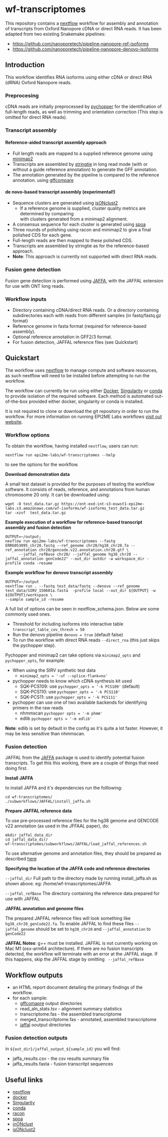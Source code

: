 # wf-transcriptomes

This repository contains a [nextflow](https://www.nextflow.io/) workflow
for assembly and annotation of transcripts from Oxford Nanopore cDNA or direct RNA reads.
It has been adapted from two existing Snakemake pipelines:
* https://github.com/nanoporetech/pipeline-nanopore-ref-isoforms
* https://github.com/nanoporetech/pipeline-nanopore-denovo-isoforms

## Introduction

This workflow identifies RNA isoforms using either cDNA or direct RNA (dRNA) 
Oxford Nanopore reads.

### Preprocesing
cDNA reads are initially preprocessed by [pychopper](https://github.com/epi2me-labs/pychopper) 
for the identification of full-length reads, as well as trimming and orientation correction (This step is omitted for 
 direct RNA reads).


### Transcript assembly

#### Reference-aided transcript assembly approach
* Full length reads are mapped to a supplied reference genome using [minimap2](https://github.com/lh3/minimap2)
* Transcripts are assembled by [stringtie](http://ccb.jhu.edu/software/stringtie) 
in long read mode (with or without a guide reference annotation) to generate the GFF annotation.
* The annotation generated by the pipeline is compared to the reference annotation. 
using [gffcompare](http://ccb.jhu.edu/software/stringtie/gffcompare.shtml)

#### de novo-based transcript assembly (experimental!)
* Sequence clusters are generated using [isONclust2](https://github.com/nanoporetech/isONclust2)
  * If a reference genome is supplied, cluster quality metrics are determined by comparing    
  with clusters generated from a minimap2 alignment.
* A consensus sequence for each cluster is generated using [spoa](https://github.com/rvaser/spoa)
* Three rounds of polishing using racon and minimap2 to give a final polished CDS for each gene.
* Full-length reads are then mapped to these polished CDS.
* Transcripts are assembled by stringtie as for the reference-based approach.
* __Note__: This approach is currently not supported with direct RNA reads.

### Fusion gene detection
Fusion gene detection is performed using [JAFFA](https://github.com/Oshlack/JAFFA), with the JAFFAL extension for use 
with ONT long reads. 

### Workflow inputs
- Directory containing cDNA/direct RNA reads. Or a directory containing subdirectories each with reads from different samples
  (in fastq/fastq.gz format)
- Reference genome in fasta format (required for reference-based assembly).
- Optional reference annotation in GFF2/3 format.
- For fusion detection, JAFFAL reference files (see Quickstart) 
## Quickstart

The workflow uses [nextflow](https://www.nextflow.io/) to manage compute and 
software resources, as such nextflow will need to be installed before attempting
to run the workflow.

The workflow can currently be run using either
[Docker](https://www.docker.com/products/docker-desktop),
[Singularity](https://sylabs.io/singularity/) or
[conda](https://docs.conda.io/en/latest/miniconda.html) to provide isolation of
the required software. Each method is automated out-of-the-box provided
either docker, singularity or conda is installed.

It is not required to clone or download the git repository in order to run the workflow.
For more information on running EPI2ME Labs workflows [visit out website](https://labs.epi2me.io/wfindex).


### Workflow options

To obtain the workflow, having installed `nextflow`, users can run:

```
nextflow run epi2me-labs/wf-transcriptomes --help
```

to see the options for the workflow.

**Download demonstration data**

A small test dataset is provided for the purposes of testing the workflow software. It consists of reads, reference,
and annotations from human chromosome 20 only.
It can be downloaded using:
```shell
wget -O test_data.tar.gz https://ont-exd-int-s3-euwst1-epi2me-labs.s3.amazonaws.com/wf-isoforms/wf-isoforms_test_data.tar.gz 
tar -xzvf  test_data.tar.gz
```

**Example execution of a workflow for reference-based transcript assembly and fusion detection**
```
OUTPUT=~/output;
nexflow run epi2me-labs/wf-transcriptomes --fastq ERR6053095_chr20.fastq --ref_genome chr20/hg38_chr20.fa --ref_annotation chr20/gencode.v22.annotation.chr20.gtf \
      --jaffal_refBase chr20/ --jaffal_genome hg38_chr20 --jaffal_annotation genCode22" --out_dir outdir -w workspace_dir -profile conda -resume
```

**Example workflow for denovo transcript assembly**
```
OUTPUT=~/output
nextflow run . --fastq test_data/fastq --denovo --ref_genome test_data/SIRV_150601a.fasta  -profile local --out_dir ${OUTPUT} -w ${OUTPUT}/workspace \
--sample sample_id -resume
```
A full list of options can be seen in nextflow_schema.json. Below are some commonly used ones.

- Threshold for including isoforms into interactive table `transcript_table_cov_thresh = 50`
- Run the denovo pipeline `denovo = true` (default false)
- To run the workflow with direct RNA reads `--direct_rna` (this just skips the pychopper step).


Pychopper and minimap2 can take options via `minimap2_opts` and `pychopper_opts`, for example:


- When using the SIRV synthetic test data  
  - `minimap2_opts = '-uf --splice-flank=no'`
- pychopper needs to know which cDNA synthesis kit used
  - SQK-PCS109: use `pychopper_opts = '-k PCS109'` (default)
  - SQK-PCS110: use `pychopper_opts = '-k PCS110'`
  - SQK-PCS11:  use `pychopper_opts = '-k PCS111'`
- pychopper can use one of two available backends for identifying primers in the raw reads
  - nhmmscan `pychopper opts = '-m phmm'` 
  - edlib `pychopper opts = '-m edlib'`

__Note__: edlib is set by default in the config as it's quite a lot faster. However, it may be less sensitive than nhmmscan. 

### Fusion detection

JAFFAL from the [JAFFA](https://github.com/Oshlack/JAFFA)
package is used to identify potential fusion transcripts. To get this this working, there are a couple of things that need doing first.

**Install JAFFA**

to install JAFFA and it's dependencies run the folllowing:
```shell
cd wf-transcriptomes/
./subworkflows/JAFFAL/install_jaffa.sh
```

**Prepare JAFFAL reference data**

To use pre-processed reference files for the hg38 genome and GENCODE v22 annotation (as used in the JFFAAL paper),
do:
```shell
mkdir jaffal_data_dir
cd jaffal_data_dir/
wf-transcriptomes/subworkflows/JAFFAL/load_jaffal_references.sh
````

To use alternative genome and annotation files, they should be prepared as described
[here](https://github.com/Oshlack/JAFFA/wiki/FAQandTroubleshooting#how-can-i-generate-the-reference-files-for-a-non-supported-genome)

**Specifying the location of the JAFFA code and reference directories**

`--jaffal_dir`
Full path to the directory made by running install_jaffa.sh as shown above. eg: /home/wf-trnascriptomes/JAFFA

`--jaffal_refBase`
The directory containing the reference data prepared for use with JAFFAL


**JAFFAL annotation and genome files**

The prepared JAFFAL reference files will look something like `hg38_chr20_genCode22.fa`. To enable JAFFAL to find these
files `--jaffal_genome` should be set to `hg38_chr20` and `--jaffal_annotation` to `genCode22`


__JAFFAL Notes__: 
g++ must be installed. JAFFAL is not currently working on Mac M1 (osx-arm64 architecture). If there are no fusion transcripts
detected, the workflow will terminate with an error at the JAFFAL stage. If this happens, 
skip the JAFFAL stage by omitting ` --jaffal_refBase`


## Workflow outputs
* an HTML report document detailing the primary findings of the workflow.
* for each sample:
  * [gffcomapre](https://ccb.jhu.edu/software/stringtie/gffcompare.shtml) output directories
  * read_aln_stats.tsv - alignment summary statistics
  * transcriptome.fas - the assembled transcriptome
  * merged_transcritptome.fas - annotated, assembled transcriptome
  * [jaffal](https://github.com/Oshlack/JAFFA) ooutput directories
  

### Fusion detection outputs
in `${out_dir}/jaffal_output_${sample_id}` you will find:
* jaffa_results.csv - the csv results summary file 
* jaffa_results.fasta - fusion transcritpt sequences
## Useful links

* [nextflow](https://www.nextflow.io/)
* [docker](https://www.docker.com/products/docker-desktop)
* [Singularity](https://sylabs.io/singularity/)
* [conda](https://docs.conda.io/en/latest/miniconda.html)
* [racon](https://github.com/isovic/racon)
* [spoa](https://github.com/rvaser/spoa)
* [inONclust](https://github.com/ksahlin/isONclust)
* [isONclust2](https://github.com/nanoporetech/isONclust2)